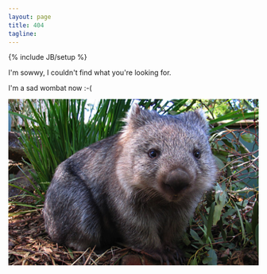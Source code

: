 ```yaml
---
layout: page
title: 404
tagline: 
---
```

{% include JB/setup %}

I'm sowwy, I couldn't find what you're looking for.

I'm a sad wombat now :-(

<img src="/assets/images/404-wombat.jpg" alt="" style="max-width: 100%" />